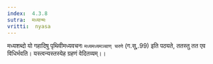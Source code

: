 ```yaml
---
index:  4.3.8
sutra:  मध्यान्मः
vritti:  nyasa
---
```


मध्यशब्दो यो गहादिषु पृथिवीमध्यवचनः `मध्यमध्यमञ्चाण् चरणे` (ग.सू,.99) इति पठ्यते, ततस्तु तत एव विधिर्भवति। यस्त्वन्यस्तस्येह ग्रहणं वेदितव्यम्।।

